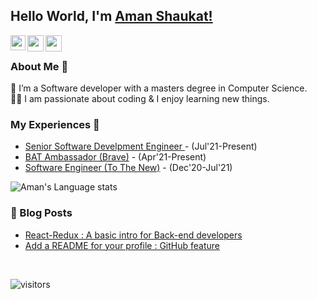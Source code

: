 ## Hello World, I'm [Aman Shaukat!](https://www.linkedin.com/in/amanshaukat/) 
<!--
**iamAmanShaukat/OS_lab** is a ✨ _special_ ✨ repository because its `README.md` (this file) appears on your GitHub profile.

Here are some ideas to get you started:

- 🔭 I’m currently working on ...
- 🌱 I’m currently learning ...
- 👯 I’m looking to collaborate on ...
- 🤔 I’m looking for help with ...
- 💬 Ask me about ...
- 📫 How to reach me: ...
- 😄 Pronouns: ...
- ⚡ Fun fact: ...
-->


<a href="https://www.linkedin.com/in/amanshaukat/">
  <img align="left" width="24px" src="https://cdn.simpleicons.org/linkedin"  />
</a>
<a href="mailto:iamAmanShaukat@gmail.com">
  <img align="left" width="26px" src="https://cdn.simpleicons.org/gmail" />
</a>
<a href="https://isupersky.medium.com/">
  <img align="left" width="26px" src="https://cdn.simpleicons.org/medium/777777" />
</a>

<br />

### About Me 🚀
🌱 I’m a Software developer with a masters degree in Computer Science. </br>
👨‍💻  I am passionate about coding & I enjoy learning new things. </br>

### My Experiences 🙌
- [Senior Software Develpment Engineer ](https://www.freecharge.in/) - (Jul'21-Present)
- [BAT Ambassador (Brave)](https://brave.com/) - (Apr'21-Present)
- [Software Engineer (To The New)](https://www.tothenew.com/) - (Dec'20-Jul'21)

<!--![Aman's github stats](https://github-readme-stats.vercel.app/api?username=isupersky&show_icons=true&hide_border=true)&nbsp;&nbsp;-->
![Aman's Language stats](https://github-readme-stats-eight-theta.vercel.app/api/top-langs/?username=iamAmanShaukat&layout=compact&langs_count=8&hide_border=true)
<br />


### 📕 Blog Posts
- [React-Redux : A basic intro for Back-end developers](https://isupersky.medium.com/react-redux-intro-for-back-end-developers-5113c0a498a9)
- [Add a README for your profile : GitHub feature](https://isupersky.medium.com/add-a-readme-for-your-profile-github-feature-8f1ac11cb112)
<br/>

![visitors](https://visitor-badge.laobi.icu/badge?page_id=isupersky.isupersky)
